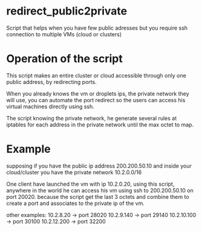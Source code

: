 # redirect_public2private
Script that helps when you have few public adresses but you require ssh connection to multiple VMs (cloud or clusters)

# Operation of the script

This script makes an entire cluster or cloud accessible through only one public address, by redirecting ports.

When you already knows the vm or droplets ips, the private network they will use, you can automate the port redirect so the users can access his virtual machines directly using ssh.

The script knowing the private network, he generate several rules at iptables for each address in the private network until the max octet to map.

# Example

supposing if you have the public ip address 200.200.50.10 and inside your cloud/cluster you have the private network 10.2.0.0/16

One client have launched the vm with ip 10.2.0.20, using this script, anywhere in the world he can access his vm using ssh to 200.200.50.10 on port 20020.
because the script get the last 3 octets and combine them to create a port and associates to the private ip of the vm.

other examples:
10.2.8.20 -> port 28020
10.2.9.140 -> port 29140
10.2.10.100 -> port 30100
10.2.12.200 -> port 32200

